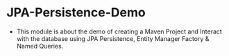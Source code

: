 # JPA-Persistence-Demo

- This module is about the demo of creating a Maven Project and Interact with the database using JPA Persistence, Entity Manager Factory & Named Queries.
